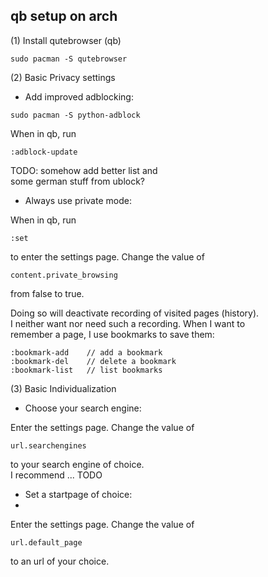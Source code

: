 qb setup on arch
-------------------------

(1) Install qutebrowser (qb)
```
sudo pacman -S qutebrowser
```

(2) Basic Privacy settings 

* Add improved adblocking:
```
sudo pacman -S python-adblock
```
When in qb, run
```
:adblock-update
```
TODO: somehow add better list and  
some german stuff from ublock?  

* Always use private mode:  

When in qb, run  
```
:set
```
to enter the settings page. 
Change the value of  
```
content.private_browsing
```
from false to true.  

Doing so will deactivate recording of visited pages (history).  
I neither want nor need such a recording. When I want to  
remember a page, I use bookmarks to save them:  
```
:bookmark-add    // add a bookmark
:bookmark-del    // delete a bookmark
:bookmark-list   // list bookmarks
```

(3) Basic Individualization  

* Choose your search engine:  

Enter the settings page.
Change the value of  
```
url.searchengines
```
to your search engine of choice.   
I recommend ...  TODO  

* Set a startpage of choice:  
* 
Enter the settings page.
Change the value of  
```
url.default_page
```
to an url of your choice.
